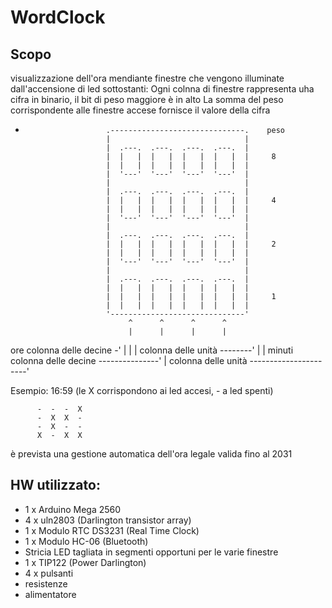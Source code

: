 # WordClock

## Scopo
visualizzazione dell'ora mendiante finestre che vengono illuminate dall'accensione
di led sottostanti:
Ogni colnna di finestre rappresenta uha cifra in binario, il bit di peso maggiore 
è in alto
La somma del peso corrispondente alle finestre accese fornisce il valore della cifra

*                       .------------------------------.    peso
                        |                              |
                        |  .---.  .---.  .---.  .---.  |
                        |  |   |  |   |  |   |  |   |  |     8
                        |  |   |  |   |  |   |  |   |  |
                        |  '---'  '---'  '---'  '---'  |
                        |                              |
                        |  .---.  .---.  .---.  .---.  |
                        |  |   |  |   |  |   |  |   |  |     4
                        |  |   |  |   |  |   |  |   |  |
                        |  '---'  '---'  '---'  '---'  |
                        |                              |
                        |  .---.  .---.  .---.  .---.  |
                        |  |   |  |   |  |   |  |   |  |     2
                        |  |   |  |   |  |   |  |   |  |
                        |  '---'  '---'  '---'  '---'  |
                        |                              |
                        |  .---.  .---.  .---.  .---.  |
                        |  |   |  |   |  |   |  |   |  |
                        |  |   |  |   |  |   |  |   |  |     1
                        |  |   |  |   |  |   |  |   |  |
                        '------------------------------'
                             ^      ^      ^      ^ 
                             |      |      |      |
ore    colonna delle decine -'      |      |      |
       colonna delle unità  --------'      |      |
minuti colonna delle decine ---------------'      |
       colonna delle unità  ----------------------'

Esempio: 16:59 (le X corrispondono ai led accesi, - a led spenti)

          -  -  -  X
          -  X  X  -
          -  X  -  -
          X  -  X  X

è prevista una gestione automatica dell'ora legale valida fino al 2031

## HW utilizzato:
  * 1 x Arduino Mega 2560
  * 4 x uln2803 (Darlington transistor array)
  * 1 x Modulo RTC DS3231 (Real Time Clock)
  * 1 x Modulo HC-06 (Bluetooth)
  * Stricia LED tagliata in segmenti opportuni per le varie finestre
  * 1 x TIP122 (Power Darlington)
  * 4 x pulsanti
  * resistenze
  * alimentatore
